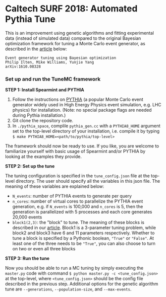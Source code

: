 Caltech SURF 2018: Automated Pythia Tune
=====================================================

This is an improvement using genetic algorithms and fitting experimental data (instead of simulated data) compared to the original Bayesian optimization framework for tuning a Monte Carlo event generator, as described in the [article](https://arxiv.org/abs/1610.08328) below:

    Event generator tuning using Bayesian optimization
    Philip Ilten, Mike Williams, Yunjie Yang
    arXiv:1610.08328


### Set up and run the TuneMC framework

**STEP 1: Install Spearmint and PYTHIA**

1. Follow the instructions on [PYTHIA](http://home.thep.lu.se/Pythia/) (a popular Monte Carlo event generator widely used in High Energy Physics event simulation, e.g. LHC physics) for installation. (Note: no special package flags are needed during Pythia installation.) 
2. Git clone the repository code. 
3. In `./pythia_space`, complile `pythia_gen.cc` with a `PYTHIA8_HOME` argument set to the top-level directory of your installation, i.e. compile it by typing `$ make PYTHIA8_HOME=<path/to/pythia/top-level>` 

The framework should now be ready to use. If you like, you are welcome to familiarize yourself with basic usage of Spearmint and/or PYTHIA by looking at the examples they provide.

**STEP 2: Set up the tune**

The tuning configuration is specified in the `tune_config.json` file at the top-level directory. The user should specify all the variables in this json file. The meaning of these variables are explained below: 

- `N_events`: number of PYTHIA events to generate per query 
- `n_cores`: number of virtual cores to parallelize the PYTHIA event generation, e.g. if `N_events` is 100,000 and `n_cores` is 5, then the generation is parallelized with 5 processes and each core generates 20,000 events 
- `block1(2,3)`: the "block" to tune. The meaning of these blocks is described in our [article](https://arxiv.org/abs/1610.08328). Block1 is a 3-parameter tuning problem, while block2 and block3 have 6 and 11 parameters respectively. Whether to tune a block is specified by a Pythonic boolean, `"True"` or `"False"`. At least one of the three needs to be `"True"`, you can also choose to turn on two or even all three blocks 

**STEP 3: Run the tune**

Now you should be able to run a MC tuning by simply executing the `master.py` code with command `$ python master.py -c <tune_config.json>` at the top-level, where `<tune_config.json>` should be the config file described in the previous step. Additional options for the genetic algorithm tune are `--generations`, `--population-size`, and `--max-events`.

